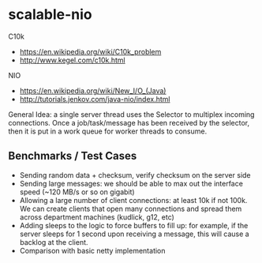 # scalable-nio

C10k
* https://en.wikipedia.org/wiki/C10k_problem
* http://www.kegel.com/c10k.html

NIO
* https://en.wikipedia.org/wiki/New_I/O_(Java)
* http://tutorials.jenkov.com/java-nio/index.html

General Idea: a single server thread uses the Selector to multiplex incoming connections. Once a job/task/message has been received by the selector, then it is put in a work queue for worker threads to consume.

## Benchmarks / Test Cases
* Sending random data + checksum, verify checksum on the server side
* Sending large messages: we should be able to max out the interface speed (~120 MB/s or so on gigabit)
* Allowing a large number of client connections: at least 10k if not 100k. We can create clients that open many connections and spread them across department machines (kudlick, g12, etc)
* Adding sleeps to the logic to force buffers to fill up: for example, if the server sleeps for 1 second upon receiving a message, this will cause a backlog at the client.
* Comparison with basic netty implementation
